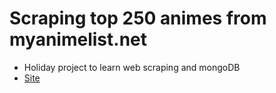 # Scraping top 250 animes from myanimelist.net
- Holiday project to learn web scraping and mongoDB
- [Site](https://myanimelist.net/topanime.php)


